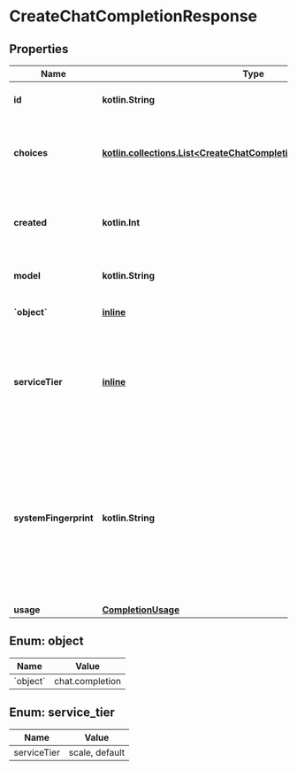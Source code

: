 
# CreateChatCompletionResponse

## Properties
| Name | Type | Description | Notes |
| ------------ | ------------- | ------------- | ------------- |
| **id** | **kotlin.String** | A unique identifier for the chat completion. |  |
| **choices** | [**kotlin.collections.List&lt;CreateChatCompletionResponseChoicesInner&gt;**](CreateChatCompletionResponseChoicesInner.md) | A list of chat completion choices. Can be more than one if &#x60;n&#x60; is greater than 1. |  |
| **created** | **kotlin.Int** | The Unix timestamp (in seconds) of when the chat completion was created. |  |
| **model** | **kotlin.String** | The model used for the chat completion. |  |
| **&#x60;object&#x60;** | [**inline**](#&#x60;Object&#x60;) | The object type, which is always &#x60;chat.completion&#x60;. |  |
| **serviceTier** | [**inline**](#ServiceTier) | The service tier used for processing the request. This field is only included if the &#x60;service_tier&#x60; parameter is specified in the request. |  [optional] |
| **systemFingerprint** | **kotlin.String** | This fingerprint represents the backend configuration that the model runs with.  Can be used in conjunction with the &#x60;seed&#x60; request parameter to understand when backend changes have been made that might impact determinism.  |  [optional] |
| **usage** | [**CompletionUsage**](CompletionUsage.md) |  |  [optional] |


<a id="`Object`"></a>
## Enum: object
| Name | Value |
| ---- | ----- |
| &#x60;object&#x60; | chat.completion |


<a id="ServiceTier"></a>
## Enum: service_tier
| Name | Value |
| ---- | ----- |
| serviceTier | scale, default |




